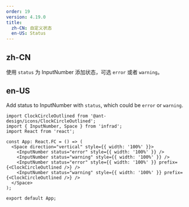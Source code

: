 ```yaml
---
order: 19
version: 4.19.0
title:
  zh-CN: 自定义状态
  en-US: Status
---
```


## zh-CN

使用 `status` 为 InputNumber 添加状态，可选 `error` 或者 `warning`。

## en-US

Add status to InputNumber with `status`, which could be `error` or `warning`.

```tsx
import ClockCircleOutlined from '@ant-design/icons/ClockCircleOutlined';
import { InputNumber, Space } from 'infrad';
import React from 'react';

const App: React.FC = () => (
  <Space direction="vertical" style={{ width: '100%' }}>
    <InputNumber status="error" style={{ width: '100%' }} />
    <InputNumber status="warning" style={{ width: '100%' }} />
    <InputNumber status="error" style={{ width: '100%' }} prefix={<ClockCircleOutlined />} />
    <InputNumber status="warning" style={{ width: '100%' }} prefix={<ClockCircleOutlined />} />
  </Space>
);

export default App;
```
